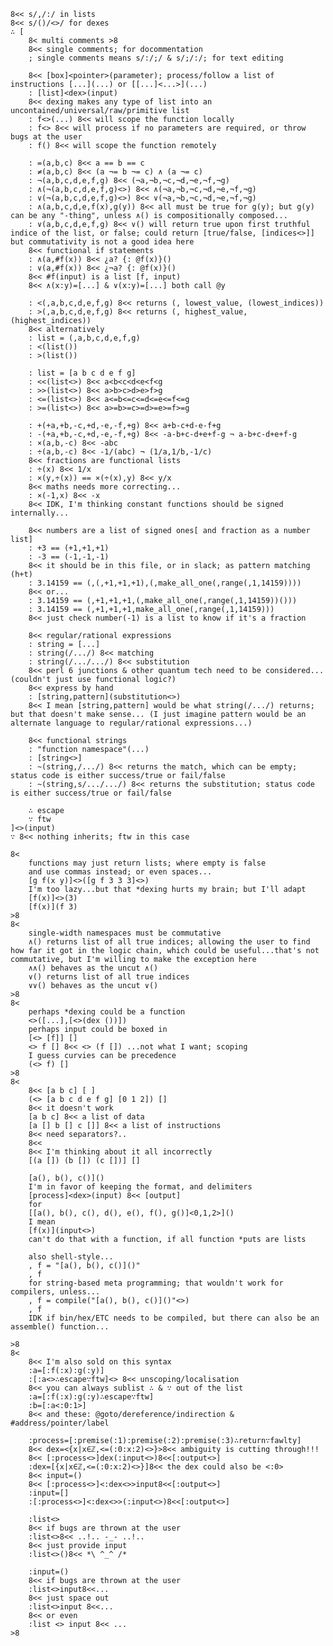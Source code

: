 	8<< s/,/:/ in lists
	8<< s/()/<>/ for dexes
	∴ [
		8< multi comments >8
		8<< single comments; for docommentation
		; single comments means s/:/;/ & s/;/:/; for text editing

		8<< [box]<pointer>(parameter); process/follow a list of instructions [...](...) or [[...]<...>](...)
		: [list]<dex>(input)
		8<< dexing makes any type of list into an uncontained/universal/raw/primitive list
		: f<>(...) 8<< will scope the function locally
		: f<> 8<< will process if no parameters are required, or throw bugs at the user
		: f() 8<< will scope the function remotely
		
		: =(a,b,c) 8<< a == b == c
		: ≠(a,b,c) 8<< (a ¬= b ¬= c) ∧ (a ¬= c)
		: ¬(a,b,c,d,e,f,g) 8<< (¬a,¬b,¬c,¬d,¬e,¬f,¬g)
		: ∧(¬(a,b,c,d,e,f,g)<>) 8<< ∧(¬a,¬b,¬c,¬d,¬e,¬f,¬g)
		: ∨(¬(a,b,c,d,e,f,g)<>) 8<< ∨(¬a,¬b,¬c,¬d,¬e,¬f,¬g)
		: ∧(a,b,c,d,e,f(x),g(y)) 8<< all must be true for g(y); but g(y) can be any "-thing", unless ∧() is compositionally composed...
		: ∨(a,b,c,d,e,f,g) 8<< ∨() will return true upon first truthful indice of the list, or false; could return [true/false, [indices<>]] but commutativity is not a good idea here
		8<< functional if statements
		: ∧(a,#f(x)) 8<< ¿a? {: @f(x)}()
		: ∨(a,#f(x)) 8<< ¿¬a? {: @f(x)}()
		8<< #f(input) is a list [f, input)
		8<< ∧(x:y)=[...] & ∨(x:y)=[...] both call @y

		: <(,a,b,c,d,e,f,g) 8<< returns (, lowest_value, (lowest_indices))
		: >(,a,b,c,d,e,f,g) 8<< returns (, highest_value, (highest_indices))
		8<< alternatively
		: list = (,a,b,c,d,e,f,g)
		: <(list())
		: >(list())

		: list = [a b c d e f g]
		: <<(list<>) 8<< a<b<c<d<e<f<g
		: >>(list<>) 8<< a>b>c>d>e>f>g
		: <=(list<>) 8<< a<=b<=c<=d<=e<=f<=g
		: >=(list<>) 8<< a>=b>=c>=d>=e>=f>=g

		: +(+a,+b,-c,+d,-e,-f,+g) 8<< a+b-c+d-e-f+g
		: -(+a,+b,-c,+d,-e,-f,+g) 8<< -a-b+c-d+e+f-g ¬ a-b+c-d+e+f-g
		: ×(a,b,-c) 8<< -abc
		: ÷(a,b,-c) 8<< -1/(abc) ¬ (1/a,1/b,-1/c)
		8<< fractions are functional lists
		: ÷(x) 8<< 1/x
		: ×(y,÷(x)) == ×(÷(x),y) 8<< y/x
		8<< maths needs more correcting...
		: ×(-1,x) 8<< -x
		8<< IDK, I'm thinking constant functions should be signed internally...

		8<< numbers are a list of signed ones[ and fraction as a number list]
		: +3 == (+1,+1,+1)
		: -3 == (-1,-1,-1)
		8<< it should be in this file, or in slack; as pattern matching (h+t)
		: 3.14159 == (,(,+1,+1,+1),(,make_all_one(,range(,1,14159))))
		8<< or...
		: 3.14159 == (,+1,+1,+1,(,make_all_one(,range(,1,14159))()))
		: 3.14159 == (,+1,+1,+1,make_all_one(,range(,1,14159)))
		8<< just check number(-1) is a list to know if it's a fraction

		8<< regular/rational expressions
		: string = [...]
		: string(/.../) 8<< matching
		: string(/.../.../) 8<< substitution
		8<< perl 6 junctions & other quantum tech need to be considered... (couldn't just use functional logic?)
		8<< express by hand
		: [string,pattern](substitution<>)
		8<< I mean [string,pattern] would be what string(/.../) returns; but that doesn't make sense... (I just imagine pattern would be an alternate language to regular/rational expressions...)

		8<< functional strings
		: "function namespace"(...)
		: [string<>]
		: ~(string,/.../) 8<< returns the match, which can be empty; status code is either success/true or fail/false
		: ~(string,s/.../.../) 8<< returns the substitution; status code is either success/true or fail/false

		∴ escape
		∵ ftw
	]<>(input)
	∵ 8<< nothing inherits; ftw in this case
	
	8<
		functions may just return lists; where empty is false
		and use commas instead; or even spaces...
		[g f(x y)]<>([g f 3 3 3]<>)
		I'm too lazy...but that *dexing hurts my brain; but I'll adapt
		[f(x)]<>(3)
		[f(x)](f 3)
	>8
	8<
		single-width namespaces must be commutative
		∧() returns list of all true indices; allowing the user to find how far it got in the logic chain, which could be useful...that's not commutative, but I'm willing to make the exception here
		∧∧() behaves as the uncut ∧()
		∨() returns list of all true indices
		∨∨() behaves as the uncut ∨()
	>8
	8<
		perhaps *dexing could be a function
		<>([...],[<>(dex ())])
		perhaps input could be boxed in
		[<> [f]] []
		<> f [] 8<< <> (f []) ...not what I want; scoping
		I guess curvies can be precedence
		(<> f) []
	>8
	8<
		8<< [a b c] [ ]
		(<> [a b c d e f g] [0 1 2]) []
		8<< it doesn't work
		[a b c] 8<< a list of data
		[a [] b [] c []] 8<< a list of instructions
		8<< need separators?..
		8<<
		8<< I'm thinking about it all incorrectly
		[(a []) (b []) (c [])] []
		
		[a(), b(), c()]()
		I'm in favor of keeping the format, and delimiters
		[process]<dex>(input) 8<< [output]
		for
		[[a(), b(), c(), d(), e(), f(), g()]<0,1,2>]()
		I mean
		[f(x)](input<>)
		can't do that with a function, if all function *puts are lists
		
		also shell-style...
		, f = "[a(), b(), c()]()"
		, f
		for string-based meta programming; that wouldn't work for compilers, unless...
		, f = compile("[a(), b(), c()]()"<>)
		, f
		IDK if bin/hex/ETC needs to be compiled, but there can also be an assemble() function...
		
	>8
	8<
		8<< I'm also sold on this syntax
		:a=[:f(:x):g(:y)]
		:[:a<>∴escape∵ftw]<> 8<< unscoping/localisation
		8<< you can always sublist ∴ & ∵ out of the list
		:a=[:f(:x):g(:y)∴escape∵ftw]
		:b=[:a<:0:1>]
		8<< and these: @goto/dereference/indirection & #address/pointer/label
		
		:process=[:premise(:1):premise(:2):premise(:3)∴return∵fawlty]
		8<< dex=<{x|x∈ℤ,<=(:0:x:2)<>}>8<< ambiguity is cutting through!!!
		8<< [:process<>]dex(:input<>)8<<[:output<>]
		:dex=[{x|x∈ℤ,<=(:0:x:2)<>}]8<< the dex could also be <:0>
		8<< input=()
		8<< [:process<>]<:dex<>>input8<<[:output<>]
		:input=[]
		:[:process<>]<:dex<>>(:input<>)8<<[:output<>]
		
		:list<>
		8<< if bugs are thrown at the user
		:list<>8<< ..!.. -_- ..!..
		8<< just provide input
		:list<>()8<< *\ ^_^ /*
		
		:input=()
		8<< if bugs are thrown at the user
		:list<>input8<<...
		8<< just space out
		:list<>input 8<<...
		8<< or even
		:list <> input 8<< ...
	>8
